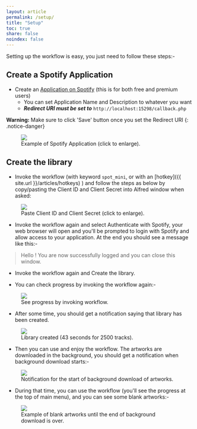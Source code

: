 ```yaml
---
layout: article
permalink: /setup/
title: "Setup"
toc: true
share: false
noindex: false
---
```


Setting up the workflow is easy, you just need to follow these steps:-


## Create a Spotify Application

* Create an [Application on Spotify](https://developer.spotify.com/my-applications) (this is for both free and premium users)
    * You can set Application Name and Description to whatever you want
    * ***Redirect URI must be set to*** `http://localhost:15298/callback.php`

**Warning:** Make sure to click 'Save' button once you set the Redirect URI
{: .notice-danger}

<figure>
	<a href="{{ site.url }}/images/setup1.jpg"><img src="{{ site.url }}/images/setup1.jpg"></a>
	<figcaption>Example of Spotify Application (click to enlarge).</figcaption>
</figure>


## Create the library

* Invoke the workflow (with keyword `spot_mini`, or with an [hotkey]({{ site.url }}/articles/hotkeys) ) and follow the steps as below by copy/pasting the Client ID and Client Secret into Alfred window when asked:

<figure>
	<a href="{{ site.url }}/images/setup.gif"><img src="{{ site.url }}/images/setup.gif"></a>
	<figcaption>Paste Client ID and Client Secret (click to enlarge).</figcaption>
</figure>


* Invoke the workflow again and select Authenticate with Spotify, your web browser will open and you'll be prompted to login with Spotify and allow access to your application.
At the end you should see a message like this:-

>Hello <your name here> ! You are now successfully logged and you can close this window.

* Invoke the workflow again and Create the library.

* You can check progress by invoking the workflow again:-

<figure>
	<img src="{{ site.url }}/images/setup2.jpg"></a>
	<figcaption>See progress by invoking workflow.</figcaption>
</figure>


* After some time, you should get a notification saying that library has been created.

<figure>
	<img src="{{ site.url }}/images/setup3.jpg"></a>
	<figcaption>Library created (43 seconds for 2500 tracks).</figcaption>
</figure>

* Then you can use and enjoy the workflow. The artworks are downloaded in the background, you should get a notification when background download starts:-

<figure>
	<img src="{{ site.url }}/images/setup4.jpg"></a>
	<figcaption>Notification for the start of background download of artworks.</figcaption>
</figure>

* During that time, you can use the workflow (you'll see the progress at the top of main menu), and you can see some blank artworks:-

<figure>
	<img src="{{ site.url }}/images/setup5.jpg"></a>
	<figcaption>Example of blank artworks until the end of background download is over.</figcaption>
</figure>



